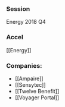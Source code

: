 
### Session
Energy 2018 Q4

### Accel
[[Energy]]

### Companies:
- [[Ampaire]]
- [[Sensytec]]
- [[Twelve Benefit]]
- [[Voyager Portal]]


